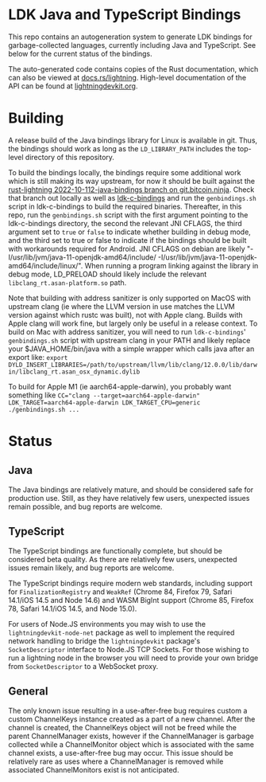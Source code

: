 LDK Java and TypeScript Bindings
================================

This repo contains an autogeneration system to generate LDK bindings for garbage-collected languages, currently including Java and TypeScript. See below for the current status of the bindings.

The auto-generated code contains copies of the Rust documentation, which can also be viewed at
[docs.rs/lightning](https://docs.rs/lightning). High-level documentation of the API can be found at
[lightningdevkit.org](https://lightningdevkit.org).

Building
========

A release build of the Java bindings library for Linux is available in git. Thus, the bindings should work as long as the `LD_LIBRARY_PATH` includes the top-level directory of this repository.

To build the bindings locally, the bindings require some additional work which is still making its
way upstream, for now it should be built against the
[rust-lightning 2022-10-112-java-bindings branch on git.bitcoin.ninja](https://git.bitcoin.ninja/?p=rust-lightning;a=shortlog;h=refs/heads/2022-10-112-java-bindings).
Check that branch out locally as well as [ldk-c-bindings](https://github.com/lightningdevkit/ldk-c-bindings)
and run the `genbindings.sh` script in ldk-c-bindings to build the required binaries. Thereafter,
in this repo, run the `genbindings.sh` script with the first argument pointing to the ldk-c-bindings
directory, the second the relevant JNI CFLAGS, the third argument set to `true` or `false` to
indicate whether building in debug mode, and the third set to true or false to indicate if the
bindings should be built with workarounds required for Android. JNI CFLAGS on debian are likely
"-I/usr/lib/jvm/java-11-openjdk-amd64/include/ -I/usr/lib/jvm/java-11-openjdk-amd64/include/linux/".
When running a program linking against the library in debug mode, LD_PRELOAD should likely include
the relevant `libclang_rt.asan-platform.so` path.

Note that building with address sanitizer is only supported on MacOS with upstream clang (ie where
the LLVM version in use matches the LLVM version against which rustc was built), not with Apple clang.
Builds with Apple clang will work fine, but largely only be useful in a release context.
To build on Mac with address sanitizer, you will need to run `ldk-c-bindings`' `genbindings.sh`
script with upstream clang in your PATH and likely replace your $JAVA_HOME/bin/java with a simple
wrapper which calls java after an export like:
`export DYLD_INSERT_LIBRARIES=/path/to/upstream/llvm/lib/clang/12.0.0/lib/darwin/libclang_rt.asan_osx_dynamic.dylib`

To build for Apple M1 (ie aarch64-apple-darwin), you probably want something like
`CC="clang --target=aarch64-apple-darwin" LDK_TARGET=aarch64-apple-darwin LDK_TARGET_CPU=generic ./genbindings.sh ...`

Status
======

## Java

The Java bindings are relatively mature, and should be considered safe for production use. Still,
as they have relatively few users, unexpected issues remain possible, and bug reports are welcome.

## TypeScript

The TypeScript bindings are functionally complete, but should be considered beta quality. As there
are relatively few users, unexpected issues remain likely, and bug reports are welcome.

The TypeScript bindings require modern web standards, including support for `FinalizationRegistry`
and `WeakRef` (Chrome 84, Firefox 79, Safari 14.1/iOS 14.5 and Node 14.6) and WASM BigInt support
(Chrome 85, Firefox 78, Safari 14.1/iOS 14.5, and Node 15.0).

For users of Node.JS environments you may wish to use the `lightningdevkit-node-net` package as
well to implement the required network handling to bridge the `lightningdevkit` package's
`SocketDescriptor` interface to Node.JS TCP Sockets. For those wishing to run a lightning node in
the browser you will need to provide your own bridge from `SocketDescriptor` to a WebSocket proxy.

## General

The only known issue resulting in a use-after-free bug requires custom a custom ChannelKeys instance
created as a part of a new channel. After the channel is created, the ChannelKeys object will not
be freed while the parent ChannelManager exists, however if the ChannelManager is garbage collected
while a ChannelMonitor object which is associated with the same channel exists, a use-after-free bug
may occur. This issue should be relatively rare as uses where a ChannelManager is removed while
associated ChannelMonitors exist is not anticipated.

